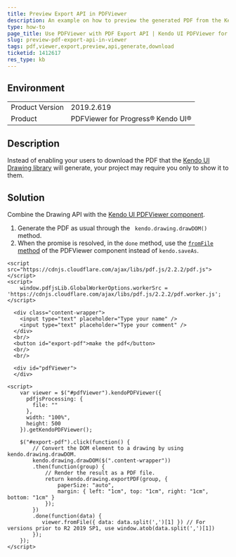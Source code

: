 ```yaml
---
title: Preview Export API in PDFViewer
description: An example on how to preview the generated PDF from the Kendo UI Drawing API in the Kendo UI PDFViewer for jQuery.
type: how-to
page_title: Use PDFViewer with PDF Export API | Kendo UI PDFViewer for jQuery
slug: preview-pdf-export-api-in-viewer
tags: pdf,viewer,export,preview,api,generate,download
ticketid: 1412617
res_type: kb
---
```


## Environment

<table>
    <tbody>
	    <tr>
	    	<td>Product Version</td>
	    	<td>2019.2.619</td>
	    </tr>
	    <tr>
	    	<td>Product</td>
	    	<td>PDFViewer for Progress® Kendo UI®</td>
	    </tr>
    </tbody>
</table>


## Description

Instead of enabling your users to download the PDF that the [Kendo UI Drawing library](https://demos.telerik.com/kendo-ui/pdf-export/index) will generate, your project may require you only to show it to them.

## Solution

Combine the Drawing API with the [Kendo UI PDFViewer component](https://demos.telerik.com/kendo-ui/pdfviewer/index).

1. Generate the PDF as usual through the ` kendo.drawing.drawDOM()` method.
1. When the promise is resolved, in the `done` method, use the [`fromFile` method](https://docs.telerik.com/kendo-ui/api/javascript/ui/pdfviewer/methods/fromfile) of the PDFViewer component instead of `kendo.saveAs`.

```dojo
<script src="https://cdnjs.cloudflare.com/ajax/libs/pdf.js/2.2.2/pdf.js"></script>
<script>
    window.pdfjsLib.GlobalWorkerOptions.workerSrc = 'https://cdnjs.cloudflare.com/ajax/libs/pdf.js/2.2.2/pdf.worker.js';
</script>

  <div class="content-wrapper">
    <input type="text" placeholder="Type your name" />
    <input type="text" placeholder="Type your comment" />    
  </div>
  <br/>
  <button id="export-pdf">make the pdf</button>
  <br/>
  <br/>

  <div id="pdfViewer">
  </div>

<script>
    var viewer = $("#pdfViewer").kendoPDFViewer({
      pdfjsProcessing: {
        file: ""
      },
      width: "100%",
      height: 500
    }).getKendoPDFViewer();

    $("#export-pdf").click(function() {
        // Convert the DOM element to a drawing by using kendo.drawing.drawDOM.
        kendo.drawing.drawDOM($(".content-wrapper"))
        .then(function(group) {
            // Render the result as a PDF file.
            return kendo.drawing.exportPDF(group, {
                paperSize: "auto",
                margin: { left: "1cm", top: "1cm", right: "1cm", bottom: "1cm" }
            });
        })
        .done(function(data) {
           viewer.fromFile({ data: data.split(',')[1] }) // For versions prior to R2 2019 SP1, use window.atob(data.split(',')[1])
        });
    });
</script>
```
